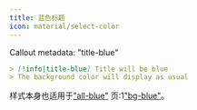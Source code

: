 ```yaml
---
title: 蓝色标题
icon: material/select-color
---
```


Callout metadata: "title-blue"

```md
> [!info|title-blue] Title will be blue
> The background color will display as usual
```

样式本身也适用于["all-blue"](../combined-styling/page-2.md) 
页:1["bg-blue"](../bg-styling/page-2.md)。


